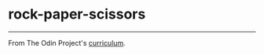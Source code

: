 # rock-paper-scissors



---

From The Odin Project's [curriculum](http://www.theodinproject.com/courses/web-development-101/lessons/html-css).
